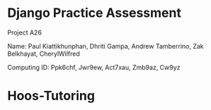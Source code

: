 # Django Practice Assessment

Project A26 

Name: Paul Kiattikhunphan, Dhriti Gampa, Andrew Tamberrino, Zak Belkhayat, CherylWilfred


Computing ID: Ppk6chf, Jwr9ew, Act7xau, Zmb9az, Cw9yz

# Hoos-Tutoring

